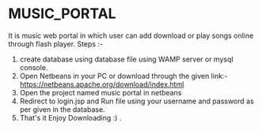 # MUSIC_PORTAL

It is music web portal in which user can add download or play songs online through flash player.
Steps :-
1. create database using database file using WAMP server or mysql console.
2. Open Netbeans in your PC or download through the given link:-
  https://netbeans.apache.org/download/index.html
3. Open the project named music portal in netbeans
4. Redirect to login.jsp and Run file using your username and password as per given in the database.
5. That's it Enjoy Downloading :) .
